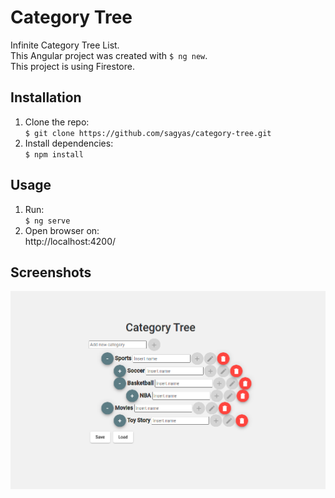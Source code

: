 # Category Tree

Infinite Category Tree List.  
This Angular project was created with `$ ng new`.  
This project is using Firestore.

## Installation

1. Clone the repo:  
   `$ git clone https://github.com/sagyas/category-tree.git`
2. Install dependencies:  
   `$ npm install`

## Usage

1. Run:  
   `$ ng serve`
2. Open browser on:  
http://localhost:4200/

## Screenshots

![alt text](./assets/category-tree.png 'App')
